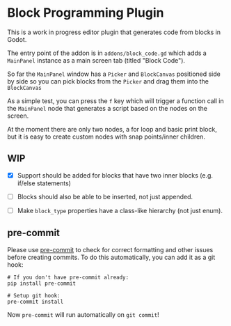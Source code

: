 # Block Programming Plugin

This is a work in progress editor plugin that generates code from blocks in Godot.

The entry point of the addon is in `addons/block_code.gd` which adds a `MainPanel` instance as a main screen tab (titled "Block Code").

So far the `MainPanel` window has a `Picker` and `BlockCanvas` positioned side by side so you can pick blocks from the `Picker` and drag them into the `BlockCanvas`

As a simple test, you can press the `f` key which will trigger a function call in the `MainPanel` node that generates a script based on the nodes on the screen.

At the moment there are only two nodes, a for loop and basic print block, but it is easy to create custom nodes with snap points/inner children.


## WIP

- [x] Support should be added for blocks that have two inner blocks (e.g. if/else statements)

- [ ] Blocks should also be able to be inserted, not just appended.

- [ ] Make `block_type` properties have a class-like hierarchy (not just enum).

## pre-commit

Please use [pre-commit](https://pre-commit.com/) to check for correct formatting and other issues before creating commits. To do this automatically, you can add it as a git hook:

```
# If you don't have pre-commit already:
pip install pre-commit

# Setup git hook:
pre-commit install
```

Now `pre-commit` will run automatically on `git commit`!
